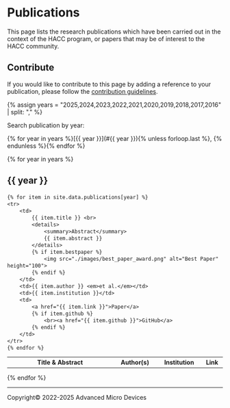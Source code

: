 # Publications

This page lists the research publications which have been carried out in the context of the HACC program, or papers that may be of interest to the HACC community.

## Contribute

If you would like to contribute to this page by adding a reference to your publication, please follow the [contribution guidelines](contributing.md).

<!--
DO NOT MODIFY THIS FILE.

TO ADD YOUR PAPER, PLEASE EDIT THE YAML FILE IN docs/_data/publications/<year of publication>.yaml
-->

{% assign years = "2025,2024,2023,2022,2021,2020,2019,2018,2017,2016" | split: "," %}

Search publication by year:

{% for year in years %}[{{ year }}](#{{ year }}){% unless forloop.last %}, {% endunless %}{% endfor %}

{% for year in years %}

## {{ year }}

<table width="100%">
    <tr>
        <th width="320">Title & Abstract</th>
        <th width="100">Author(s)</th>
        <th width="100">Institution</th>
        <th width="40">Link</th>
    </tr>

    {% for item in site.data.publications[year] %}
    <tr>
        <td>
            {{ item.title }} <br>
            <details>
                <summary>Abstract</summary>
                {{ item.abstract }}
            </details>
            {% if item.bestpaper %}
                <img src="./images/best_paper_award.png" alt="Best Paper" height="100">
            {% endif %}
        </td>
        <td>{{ item.author }} <em>et al.</em></td>
        <td>{{ item.institution }}</td>
        <td>
            <a href="{{ item.link }}">Paper</a>
            {% if item.github %}
                <br><a href="{{ item.github }}">GitHub</a>
            {% endif %}
        </td>
    </tr>
    {% endfor %}
</table>

{% endfor %}

---------------------------------------
<p class="copyright">Copyright&copy; 2022-2025 Advanced Micro Devices</p>
